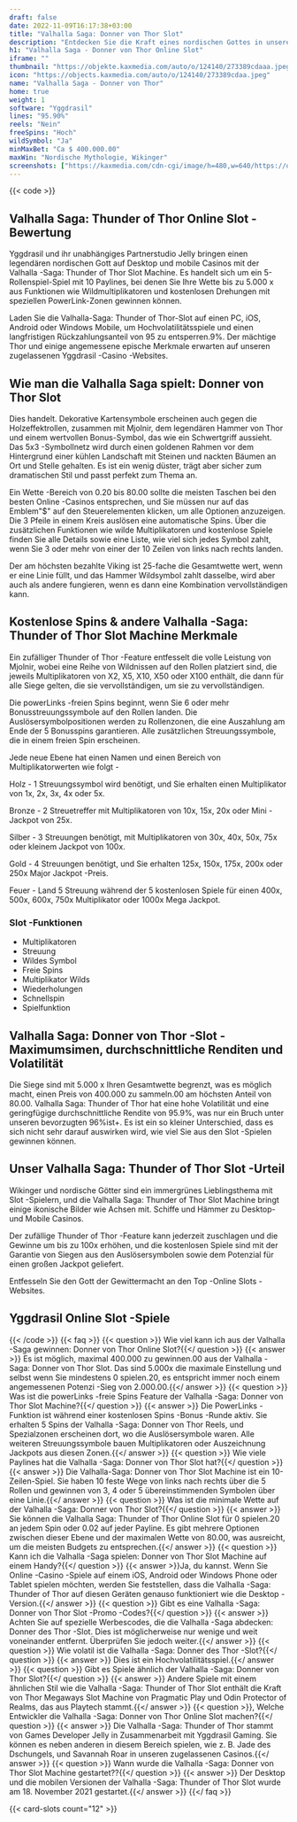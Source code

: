 ```yaml
---
draft: false
date: 2022-11-09T16:17:38+03:00
title: "Valhalla Saga: Donner von Thor Slot"
description: "Entdecken Sie die Kraft eines nordischen Gottes in unserer Rezension der Valhalla Saga: Thunder of Thor Slot. Wir entdecken auch, wo wir es mit dem besten Casino -Bonus spielen können."
h1: "Valhalla Saga - Donner von Thor Online Slot"
iframe: ""
thumbnail: "https://objekte.kaxmedia.com/auto/o/124140/273389cdaaa.jpeg"
icon: "https://objects.kaxmedia.com/auto/o/124140/273389cdaa.jpeg"
name: "Valhalla Saga - Donner von Thor"
home: true
weight: 1
software: "Yggdrasil"
lines: "95.90%"
reels: "Nein"
freeSpins: "Hoch"
wildSymbol: "Ja"
minMaxBet: "Ca $ 400.000.00"
maxWin: "Nordische Mythologie, Wikinger"
screenshots: ["https://kaxmedia.com/cdn-cgi/image/h=480,w=640/https://objects.kaxmedia.com/auto/o/124143/30a8588d63.jpeg"]
---
```


{{< code >}}<h2>Valhalla Saga: Thunder of Thor Online Slot -Bewertung</h2><p>Yggdrasil und ihr unabhängiges Partnerstudio Jelly bringen einen legendären nordischen Gott auf Desktop und mobile Casinos mit der Valhalla -Saga: Thunder of Thor Slot Machine. Es handelt sich um ein 5-Rollenspiel-Spiel mit 10 Paylines, bei denen Sie Ihre Wette bis zu 5.000 x aus Funktionen wie Wildmultiplikatoren und kostenlosen Drehungen mit speziellen PowerLink-Zonen gewinnen können.</p><p>Laden Sie die Valhalla-Saga: Thunder of Thor-Slot auf einen PC, iOS, Android oder Windows Mobile, um Hochvolatilitätsspiele und einen langfristigen Rückzahlungsanteil von 95 zu entsperren.9%. Der mächtige Thor und einige angemessene epische Merkmale erwarten auf unseren zugelassenen Yggdrasil -Casino -Websites.</p><h2>Wie man die Valhalla Saga spielt: Donner von Thor Slot</h2><p>Dies handelt. Dekorative Kartensymbole erscheinen auch gegen die Holzeffektrollen, zusammen mit Mjolnir, dem legendären Hammer von Thor und einem wertvollen Bonus-Symbol, das wie ein Schwertgriff aussieht. Das 5x3 -Symbollnetz wird durch einen goldenen Rahmen vor dem Hintergrund einer kühlen Landschaft mit Steinen und nackten Bäumen an Ort und Stelle gehalten. Es ist ein wenig düster, trägt aber sicher zum dramatischen Stil und passt perfekt zum Thema an.</p><p>Ein Wette -Bereich von 0.20 bis 80.00 sollte die meisten Taschen bei den besten Online -Casinos entsprechen, und Sie müssen nur auf das Emblem"$" auf den Steuerelementen klicken, um alle Optionen anzuzeigen. Die 3 Pfeile in einem Kreis auslösen eine automatische Spins. Über die zusätzlichen Funktionen wie wilde Multiplikatoren und kostenlose Spiele finden Sie alle Details sowie eine Liste, wie viel sich jedes Symbol zahlt, wenn Sie 3 oder mehr von einer der 10 Zeilen von links nach rechts landen.</p><p>Der am höchsten bezahlte Viking ist 25-fache die Gesamtwette wert, wenn er eine Linie füllt, und das Hammer Wildsymbol zahlt dasselbe, wird aber auch als andere fungieren, wenn es dann eine Kombination vervollständigen kann.</p><h2>Kostenlose Spins & andere Valhalla -Saga: Thunder of Thor Slot Machine Merkmale</h2><p>Ein zufälliger Thunder of Thor -Feature entfesselt die volle Leistung von Mjolnir, wobei eine Reihe von Wildnissen auf den Rollen platziert sind, die jeweils Multiplikatoren von X2, X5, X10, X50 oder X100 enthält, die dann für alle Siege gelten, die sie vervollständigen, um sie zu vervollständigen.</p><p>Die powerLinks -freien Spins beginnt, wenn Sie 6 oder mehr Bonusstreuungssymbole auf den Rollen landen. Die Auslösersymbolpositionen werden zu Rollenzonen, die eine Auszahlung am Ende der 5 Bonusspins garantieren. Alle zusätzlichen Streuungssymbole, die in einem freien Spin erscheinen.</p><p>Jede neue Ebene hat einen Namen und einen Bereich von Multiplikatorwerten wie folgt -</p><p>Holz - 1 Streuungssymbol wird benötigt, und Sie erhalten einen Multiplikator von 1x, 2x, 3x, 4x oder 5x.</p><p>Bronze - 2 Streuetreffer mit Multiplikatoren von 10x, 15x, 20x oder Mini -Jackpot von 25x.</p><p>Silber - 3 Streuungen benötigt, mit Multiplikatoren von 30x, 40x, 50x, 75x oder kleinem Jackpot von 100x.</p><p>Gold - 4 Streuungen benötigt, und Sie erhalten 125x, 150x, 175x, 200x oder 250x Major Jackpot -Preis.</p><p>Feuer - Land 5 Streuung während der 5 kostenlosen Spiele für einen 400x, 500x, 600x, 750x Multiplikator oder 1000x Mega Jackpot.</p><h3>
Slot -Funktionen</h3><ul>
<li></span>
Multiplikatoren</li>
<li></span>
Streuung</li>
<li></span>
Wildes Symbol</li>
<li></span>
Freie Spins</li>
<li></span>
Multiplikator Wilds</li>
<li></span>
Wiederholungen</li>
<li></span>
Schnellspin</li>
<li></span>
Spielfunktion</li></ul><h2>Valhalla Saga: Donner von Thor -Slot -Maximumsimen, durchschnittliche Renditen und Volatilität</h2><p>Die Siege sind mit 5.000 x Ihren Gesamtwette begrenzt, was es möglich macht, einen Preis von 400.000 zu sammeln.00 am höchsten Anteil von 80.00. Valhalla Saga: Thunder of Thor hat eine hohe Volatilität und eine geringfügige durchschnittliche Rendite von 95.9%, was nur ein Bruch unter unseren bevorzugten 96%ist+. Es ist ein so kleiner Unterschied, dass es sich nicht sehr darauf auswirken wird, wie viel Sie aus den Slot -Spielen gewinnen können.</p><h2>Unser Valhalla Saga: Thunder of Thor Slot -Urteil</h2><p>Wikinger und nordische Götter sind ein immergrünes Lieblingsthema mit Slot -Spielern, und die Valhalla Saga: Thunder of Thor Slot Machine bringt einige ikonische Bilder wie Achsen mit. Schiffe und Hämmer zu Desktop- und Mobile Casinos.</p><p>Der zufällige Thunder of Thor -Feature kann jederzeit zuschlagen und die Gewinne um bis zu 100x erhöhen, und die kostenlosen Spiele sind mit der Garantie von Siegen aus den Auslösersymbolen sowie dem Potenzial für einen großen Jackpot geliefert.</p><p>Entfesseln Sie den Gott der Gewittermacht an den Top -Online Slots -Websites.</p><h2>Yggdrasil Online Slot -Spiele</h2>

{{< /code >}}
{{< faq >}}
{{< question >}} Wie viel kann ich aus der Valhalla -Saga gewinnen: Donner von Thor Online Slot?{{</ question >}}
{{< answer >}} Es ist möglich, maximal 400.000 zu gewinnen.00 aus der Valhalla -Saga: Donner von Thor Slot. Das sind 5.000x die maximale Einstellung und selbst wenn Sie mindestens 0 spielen.20, es entspricht immer noch einem angemessenen Potenzi -Sieg von 2.000.00.{{</ answer >}}
{{< question >}} Was ist die powerLinks -freie Spins Feature der Valhalla -Saga: Donner von Thor Slot Machine?{{</ question >}}
{{< answer >}} Die PowerLinks -Funktion ist während einer kostenlosen Spins -Bonus -Runde aktiv. Sie erhalten 5 Spins der Valhalla -Saga: Donner von Thor Reels, und Spezialzonen erscheinen dort, wo die Auslösersymbole waren. Alle weiteren Streuungssymbole bauen Multiplikatoren oder Auszeichnung Jackpots aus diesen Zonen.{{</ answer >}}
{{< question >}} Wie viele Paylines hat die Valhalla -Saga: Donner von Thor Slot hat?{{</ question >}}
{{< answer >}} Die Valhalla-Saga: Donner von Thor Slot Machine ist ein 10-Zeilen-Spiel. Sie haben 10 feste Wege von links nach rechts über die 5 Rollen und gewinnen von 3, 4 oder 5 übereinstimmenden Symbolen über eine Linie.{{</ answer >}}
{{< question >}} Was ist die minimale Wette auf der Valhalla -Saga: Donner von Thor Slot?{{</ question >}}
{{< answer >}} Sie können die Valhalla Saga: Thunder of Thor Online Slot für 0 spielen.20 an jedem Spin oder 0.02 auf jeder Payline. Es gibt mehrere Optionen zwischen dieser Ebene und der maximalen Wette von 80.00, was ausreicht, um die meisten Budgets zu entsprechen.{{</ answer >}}
{{< question >}} Kann ich die Valhalla -Saga spielen: Donner von Thor Slot Machine auf einem Handy?{{</ question >}}
{{< answer >}}Ja, du kannst. Wenn Sie Online -Casino -Spiele auf einem iOS, Android oder Windows Phone oder Tablet spielen möchten, werden Sie feststellen, dass die Valhalla -Saga: Thunder of Thor auf diesen Geräten genauso funktioniert wie die Desktop -Version.{{</ answer >}}
{{< question >}} Gibt es eine Valhalla -Saga: Donner von Thor Slot -Promo -Codes?{{</ question >}}
{{< answer >}} Achten Sie auf spezielle Werbescodes, die die Valhalla -Saga abdecken: Donner des Thor -Slot. Dies ist möglicherweise nur wenige und weit voneinander entfernt. Überprüfen Sie jedoch weiter.{{</ answer >}}
{{< question >}} Wie volatil ist die Valhalla -Saga: Donner des Thor -Slot?{{</ question >}}
{{< answer >}} Dies ist ein Hochvolatilitätsspiel.{{</ answer >}}
{{< question >}} Gibt es Spiele ähnlich der Valhalla -Saga: Donner von Thor Slot?{{</ question >}}
{{< answer >}} Andere Spiele mit einem ähnlichen Stil wie die Valhalla -Saga: Thunder of Thor Slot enthält die Kraft von Thor Megaways Slot Machine von Pragmatic Play und Odin Protector of Realms, das aus Playtech stammt.{{</ answer >}}
{{< question >}}, Welche Entwickler die Valhalla -Saga: Donner von Thor Online Slot machen?{{</ question >}}
{{< answer >}} Die Valhalla -Saga: Thunder of Thor stammt von Games Developer Jelly in Zusammenarbeit mit Yggdrasil Gaming. Sie können es neben anderen in diesem Bereich spielen, wie z. B. Jade des Dschungels, und Savannah Roar in unseren zugelassenen Casinos.{{</ answer >}}
{{< question >}} Wann wurde die Valhalla -Saga: Donner von Thor Slot Machine gestartet??{{</ question >}}
{{< answer >}} Der Desktop und die mobilen Versionen der Valhalla -Saga: Thunder of Thor Slot wurde am 18. November 2021 gestartet.{{</ answer >}}
{{</ faq >}}

 {{< card-slots count="12" >}}